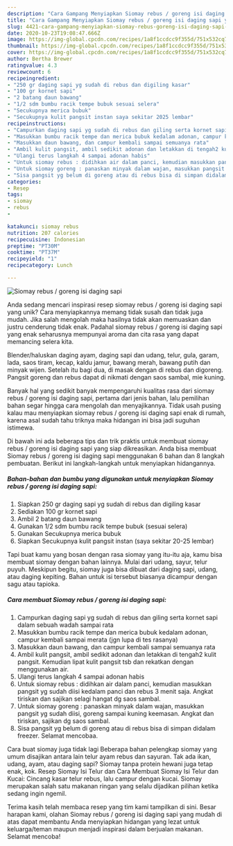 ```yaml
---
description: "Cara Gampang Menyiapkan Siomay rebus / goreng isi daging sapi yang Bisa Manjain Lidah"
title: "Cara Gampang Menyiapkan Siomay rebus / goreng isi daging sapi yang Bisa Manjain Lidah"
slug: 4421-cara-gampang-menyiapkan-siomay-rebus-goreng-isi-daging-sapi-yang-bisa-manjain-lidah
date: 2020-10-23T19:08:47.666Z
image: https://img-global.cpcdn.com/recipes/1a8f1ccdcc9f355d/751x532cq70/siomay-rebus-goreng-isi-daging-sapi-foto-resep-utama.jpg
thumbnail: https://img-global.cpcdn.com/recipes/1a8f1ccdcc9f355d/751x532cq70/siomay-rebus-goreng-isi-daging-sapi-foto-resep-utama.jpg
cover: https://img-global.cpcdn.com/recipes/1a8f1ccdcc9f355d/751x532cq70/siomay-rebus-goreng-isi-daging-sapi-foto-resep-utama.jpg
author: Bertha Brewer
ratingvalue: 4.3
reviewcount: 6
recipeingredient:
- "250 gr daging sapi yg sudah di rebus dan digiling kasar"
- "100 gr kornet sapi"
- "2 batang daun bawang"
- "1/2 sdm bumbu racik tempe bubuk sesuai selera"
- "Secukupnya merica bubuk"
- "Secukupnya kulit pangsit instan saya sekitar 2025 lembar"
recipeinstructions:
- "Campurkan daging sapi yg sudah di rebus dan giling serta kornet sapi dalam sebuah wadah sampai rata"
- "Masukkan bumbu racik tempe dan merica bubuk kedalam adonan, campur kembali sampai merata (jgn lupa di tes rasanya)"
- "Masukkan daun bawang, dan campur kembali sampai semuanya rata"
- "Ambil kulit pangsit, ambil sedikit adonan dan letakkan di tengah2 kulit pangsit. Kemudian lipat kulit pangsit tsb dan rekatkan dengan menggunakan air."
- "Ulangi terus langkah 4 sampai adonan habis"
- "Untuk siomay rebus : didihkan air dalam panci, kemudian masukkan pangsit yg sudah diisi kedalam panci dan rebus 3 menit saja. Angkat tiriskan dan sajikan selagi hangat dg saos sambal."
- "Untuk siomay goreng : panaskan minyak dalam wajan, masukkan pangsit yg sudah diisi, goreng sampai kuning keemasan. Angkat dan tiriskan, sajikan dg saos sambal."
- "Sisa pangsit yg belum di goreng atau di rebus bisa di simpan didalam freezer. Selamat mencobaa."
categories:
- Resep
tags:
- siomay
- rebus
- 

katakunci: siomay rebus  
nutrition: 207 calories
recipecuisine: Indonesian
preptime: "PT30M"
cooktime: "PT37M"
recipeyield: "1"
recipecategory: Lunch

---
```



![Siomay rebus / goreng isi daging sapi](https://img-global.cpcdn.com/recipes/1a8f1ccdcc9f355d/751x532cq70/siomay-rebus-goreng-isi-daging-sapi-foto-resep-utama.jpg)

Anda sedang mencari inspirasi resep siomay rebus / goreng isi daging sapi yang unik? Cara menyiapkannya memang tidak susah dan tidak juga mudah. Jika salah mengolah maka hasilnya tidak akan memuaskan dan justru cenderung tidak enak. Padahal siomay rebus / goreng isi daging sapi yang enak seharusnya mempunyai aroma dan cita rasa yang dapat memancing selera kita.

Blender/haluskan daging ayam, daging sapi dan udang, telur, gula, garam, lada, saos tiram, kecap, kaldu jamur, bawang merah, bawang putih dan minyak wijen. Setelah itu bagi dua, di masak dengan di rebus dan digoreng. Pangsit goreng dan rebus dapat di nikmati dengan saos sambal, mie kuning.

Banyak hal yang sedikit banyak mempengaruhi kualitas rasa dari siomay rebus / goreng isi daging sapi, pertama dari jenis bahan, lalu pemilihan bahan segar hingga cara mengolah dan menyajikannya. Tidak usah pusing kalau mau menyiapkan siomay rebus / goreng isi daging sapi enak di rumah, karena asal sudah tahu triknya maka hidangan ini bisa jadi suguhan istimewa.


Di bawah ini ada beberapa tips dan trik praktis untuk membuat siomay rebus / goreng isi daging sapi yang siap dikreasikan. Anda bisa membuat Siomay rebus / goreng isi daging sapi menggunakan 6 bahan dan 8 langkah pembuatan. Berikut ini langkah-langkah untuk menyiapkan hidangannya.

<!--inarticleads1-->

##### Bahan-bahan dan bumbu yang digunakan untuk menyiapkan Siomay rebus / goreng isi daging sapi:

1. Siapkan 250 gr daging sapi yg sudah di rebus dan digiling kasar
1. Sediakan 100 gr kornet sapi
1. Ambil 2 batang daun bawang
1. Gunakan 1/2 sdm bumbu racik tempe bubuk (sesuai selera)
1. Gunakan Secukupnya merica bubuk
1. Siapkan Secukupnya kulit pangsit instan (saya sekitar 20-25 lembar)


Tapi buat kamu yang bosan dengan rasa siomay yang itu-itu aja, kamu bisa membuat siomay dengan bahan lainnya. Mulai dari udang, sayur, telur puyuh. Meskipun begitu, siomay juga bisa dibuat dari daging sapi, udang, atau daging kepiting. Bahan untuk isi tersebut biasanya dicampur dengan sagu atau tapioka. 

<!--inarticleads2-->

##### Cara membuat Siomay rebus / goreng isi daging sapi:

1. Campurkan daging sapi yg sudah di rebus dan giling serta kornet sapi dalam sebuah wadah sampai rata
1. Masukkan bumbu racik tempe dan merica bubuk kedalam adonan, campur kembali sampai merata (jgn lupa di tes rasanya)
1. Masukkan daun bawang, dan campur kembali sampai semuanya rata
1. Ambil kulit pangsit, ambil sedikit adonan dan letakkan di tengah2 kulit pangsit. Kemudian lipat kulit pangsit tsb dan rekatkan dengan menggunakan air.
1. Ulangi terus langkah 4 sampai adonan habis
1. Untuk siomay rebus : didihkan air dalam panci, kemudian masukkan pangsit yg sudah diisi kedalam panci dan rebus 3 menit saja. Angkat tiriskan dan sajikan selagi hangat dg saos sambal.
1. Untuk siomay goreng : panaskan minyak dalam wajan, masukkan pangsit yg sudah diisi, goreng sampai kuning keemasan. Angkat dan tiriskan, sajikan dg saos sambal.
1. Sisa pangsit yg belum di goreng atau di rebus bisa di simpan didalam freezer. Selamat mencobaa.


Cara buat siomay juga tidak lagi Beberapa bahan pelengkap siomay yang umum disajikan antara lain telur ayam rebus dan sayuran. Tak ada ikan, udang, ayam, atau daging sapi? Siomay tanpa protein hewani juga tetap enak, kok. Resep Siomay Isi Telur dan Cara Membuat Siomay Isi Telur dan Kucai: Cincang kasar telur rebus, lalu campur dengan kucai. Siomay merupakan salah satu makanan ringan yang selalu dijadikan pilihan ketika sedang ingin ngemil. 

Terima kasih telah membaca resep yang tim kami tampilkan di sini. Besar harapan kami, olahan Siomay rebus / goreng isi daging sapi yang mudah di atas dapat membantu Anda menyiapkan hidangan yang lezat untuk keluarga/teman maupun menjadi inspirasi dalam berjualan makanan. Selamat mencoba!
